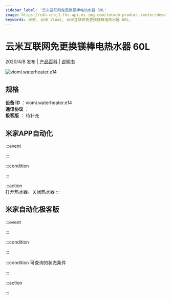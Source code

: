 ```yaml
---
sidebar_label: '云米互联网免更换镁棒电热水器 60L'
image: https://cdn.cnbj1.fds.api.mi-img.com/iotweb-product-center/developer_1583291781691zS1tPsID.png?GalaxyAccessKeyId=AKVGLQWBOVIRQ3XLEW&Expires=9223372036854775807&Signature=SMHZ/s3yJ9hyzQuHmMdx440l6wI=
keywords: 米家, 云米 Viomi, 云米互联网免更换镁棒电热水器 60L, 
---
```

# 云米互联网免更换镁棒电热水器 60L

2020/4/8 发布 | [产品百科](https://home.mi.com/webapp/content/baike/product/index.html?model=viomi.waterheater.e14/) | [说明书](https://home.mi.com/views/introduction.html?model=viomi.waterheater.e14&region=cn)

![viomi.waterheater.e14](https://cdn.cnbj1.fds.api.mi-img.com/iotweb-product-center/developer_1583291781691zS1tPsID.png?GalaxyAccessKeyId=AKVGLQWBOVIRQ3XLEW&Expires=9223372036854775807&Signature=SMHZ/s3yJ9hyzQuHmMdx440l6wI=)

## 规格  
> 
**设备 ID** ：viomi.waterheater.e14  
**通讯协议** ：  
**极客版**  ： 待补充 


## 米家APP自动化  

:::event  

:::

:::condition  

:::

:::action   
打开热水器、关闭热水器
:::

## 米家自动化极客版  

:::event  

:::

:::condition  

:::

:::condition 可查询的状态条件  

:::

:::action  

:::

        
